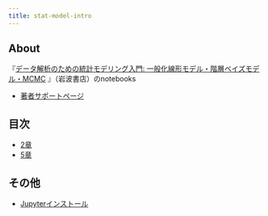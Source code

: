 ```yaml
---
title: stat-model-intro
---
```

## About
『[データ解析のための統計モデリング入門: 一般化線形モデル・階層ベイズモデル・MCMC](http://www.iwanami.co.jp/.BOOKS/00/X/0069730.html) 』（岩波書店）のnotebooks

* [著者サポートページ](http://hosho.ees.hokudai.ac.jp/~kubo/ce/IwanamiBook.html)

## 目次
* [2章](/stat-model-intro/Chap02)
* [5章](/stat-model-intro/Chap05)

## その他
* [Jupyterインストール](/stat-model-intro/install-jupyter)